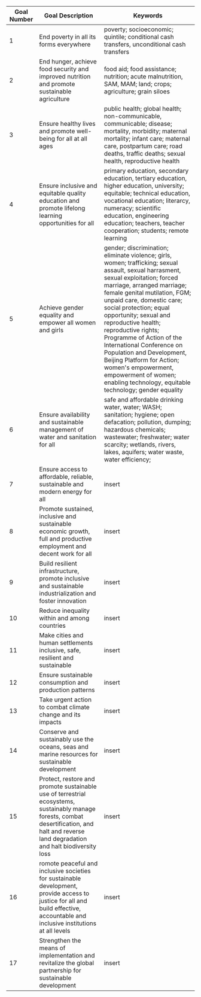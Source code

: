 Goal Number | Goal Description | Keywords
----------- | ---------------- | --------
1 | End poverty in all its forms everywhere | poverty; socioeconomic; quintile; conditional cash transfers, unconditional cash transfers
2 | End hunger, achieve food security and improved nutrition and promote sustainable agriculture | food aid; food assistance; nutrition; acute malnutrition, SAM, MAM; land; crops; agriculture; grain siloes
3 | Ensure healthy lives and promote well-being for all at all ages | public health; global health; non-communicable, communicable; disease; mortality, morbidity; maternal mortality; infant care; maternal care, postpartum care; road deaths, traffic deaths; sexual health, reproductive health
4 | Ensure inclusive and equitable quality education and promote lifelong learning opportunities for all | primary education, secondary education, tertiary education, higher education, university; equitable; technical education, vocational education; literarcy, numeracy; scientific education, engineering education; teachers, teacher cooperation; students; remote learning
5 | Achieve gender equality and empower all women and girls | gender; discrimination; eliminate violence; girls, women; trafficking; sexual assault, sexual harrasment, sexual exploitation; forced marriage, arranged marriage; female genital mutilation, FGM; unpaid care, domestic care; social protection; equal opportunity; sexual and reproductive health; reproductive rights; Programme of Action of the International Conference on Population and Development, Beijing Platform for Action; women's empowerment, empowerment of women; enabling technology, equitable technology; gender equality  
6 | Ensure availability and sustainable management of water and sanitation for all | safe and affordable drinking water, water; WASH; sanitation; hygiene; open defacation; pollution, dumping; hazardous chemicals; wastewater; freshwater; water scarcity; wetlands, rivers, lakes, aquifers; water waste, water efficiency; 
7 | Ensure access to affordable, reliable, sustainable and modern energy for all | insert
8 | Promote sustained, inclusive and sustainable economic growth, full and productive employment and decent work for all | insert
9 | Build resilient infrastructure, promote inclusive and sustainable industrialization and foster innovation | insert
10 | Reduce inequality within and among countries | insert
11 | Make cities and human settlements inclusive, safe, resilient and sustainable | insert
12 | Ensure sustainable consumption and production patterns | insert
13 | Take urgent action to combat climate change and its impacts | insert
14 | Conserve and sustainably use the oceans, seas and marine resources for sustainable development | insert
15 | Protect, restore and promote sustainable use of terrestrial ecosystems, sustainably manage forests, combat desertification, and halt and reverse land degradation and halt biodiversity loss | insert
16 | romote peaceful and inclusive societies for sustainable development, provide access to justice for all and build effective, accountable and inclusive institutions at all levels | insert
17 | Strengthen the means of implementation and revitalize the global partnership for sustainable development | insert

[//]: # (Source 1: https://solutions.dial.community/)
